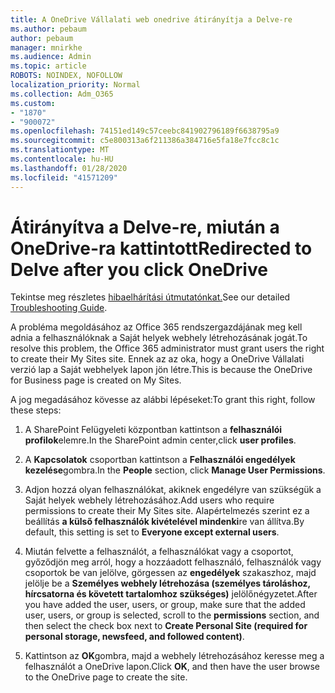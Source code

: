 ```yaml
---
title: A OneDrive Vállalati web onedrive átirányítja a Delve-re
ms.author: pebaum
author: pebaum
manager: mnirkhe
ms.audience: Admin
ms.topic: article
ROBOTS: NOINDEX, NOFOLLOW
localization_priority: Normal
ms.collection: Adm_O365
ms.custom:
- "1870"
- "900072"
ms.openlocfilehash: 74151ed149c57ceebc841902796189f6638795a9
ms.sourcegitcommit: c5e800313a6f211386a384716e5fa18e7fcc8c1c
ms.translationtype: MT
ms.contentlocale: hu-HU
ms.lasthandoff: 01/28/2020
ms.locfileid: "41571209"
---
```

# <a name="redirected-to-delve-after-you-click-onedrive"></a><span data-ttu-id="bbec5-102">Átirányítva a Delve-re, miután a OneDrive-ra kattintott</span><span class="sxs-lookup"><span data-stu-id="bbec5-102">Redirected to Delve after you click OneDrive</span></span>

<span data-ttu-id="bbec5-103">Tekintse meg részletes [hibaelhárítási útmutatónkat.](https://docs.microsoft.com/sharepoint/support/sites/troubleshooting-guide-for-sites-stopped-at-provisioning)</span><span class="sxs-lookup"><span data-stu-id="bbec5-103">See our detailed [Troubleshooting Guide](https://docs.microsoft.com/sharepoint/support/sites/troubleshooting-guide-for-sites-stopped-at-provisioning).</span></span>

<span data-ttu-id="bbec5-104">A probléma megoldásához az Office 365 rendszergazdájának meg kell adnia a felhasználóknak a Saját helyek webhely létrehozásának jogát.</span><span class="sxs-lookup"><span data-stu-id="bbec5-104">To resolve this problem, the Office 365 administrator must grant users the right to create their My Sites site.</span></span> <span data-ttu-id="bbec5-105">Ennek az az oka, hogy a OneDrive Vállalati verzió lap a Saját webhelyek lapon jön létre.</span><span class="sxs-lookup"><span data-stu-id="bbec5-105">This is because the OneDrive for Business page is created on My Sites.</span></span>

<span data-ttu-id="bbec5-106">A jog megadásához kövesse az alábbi lépéseket:</span><span class="sxs-lookup"><span data-stu-id="bbec5-106">To grant this right, follow these steps:</span></span>

1. <span data-ttu-id="bbec5-107">A SharePoint Felügyeleti központban kattintson a **felhasználói profilok**elemre.</span><span class="sxs-lookup"><span data-stu-id="bbec5-107">In the SharePoint admin center,click **user profiles**.</span></span>

2. <span data-ttu-id="bbec5-108">A **Kapcsolatok** csoportban kattintson a **Felhasználói engedélyek kezelése**gombra.</span><span class="sxs-lookup"><span data-stu-id="bbec5-108">In the **People** section, click **Manage User Permissions**.</span></span>

3. <span data-ttu-id="bbec5-109">Adjon hozzá olyan felhasználókat, akiknek engedélyre van szükségük a Saját helyek webhely létrehozásához.</span><span class="sxs-lookup"><span data-stu-id="bbec5-109">Add users who require permissions to create their My Sites site.</span></span> <span data-ttu-id="bbec5-110">Alapértelmezés szerint ez a beállítás **a külső felhasználók kivételével mindenki**re van állítva.</span><span class="sxs-lookup"><span data-stu-id="bbec5-110">By default, this setting is set to **Everyone except external users**.</span></span>

4. <span data-ttu-id="bbec5-111">Miután felvette a felhasználót, a felhasználókat vagy a csoportot, győződjön meg arról, hogy a hozzáadott felhasználó, felhasználók vagy csoportok be van jelölve, görgessen az **engedélyek** szakaszhoz, majd jelölje be a **Személyes webhely létrehozása (személyes tároláshoz, hírcsatorna és követett tartalomhoz szükséges)** jelölőnégyzetet.</span><span class="sxs-lookup"><span data-stu-id="bbec5-111">After you have added the user, users, or group, make sure that the added user, users, or group is selected, scroll to the **permissions** section, and then select the check box next to **Create Personal Site (required for personal storage, newsfeed, and followed content)**.</span></span>

5. <span data-ttu-id="bbec5-112">Kattintson az **OK**gombra, majd a webhely létrehozásához keresse meg a felhasználót a OneDrive lapon.</span><span class="sxs-lookup"><span data-stu-id="bbec5-112">Click **OK**, and then have the user browse to the OneDrive page to create the site.</span></span>
